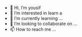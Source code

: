 - 👋 Hi, I’m yousif
- 👀 I’m interested in learn a
- 🌱 I’m currently learning ...
- 💞️ I’m looking to collaborate on ...
- 📫 How to reach me ...

<!---
hasssaljoo/hasssaljoo is a ✨ special ✨ repository because its `README.md` (this file) appears on your GitHub profile.
You can click the Preview link to take a look at your changes.
--->
